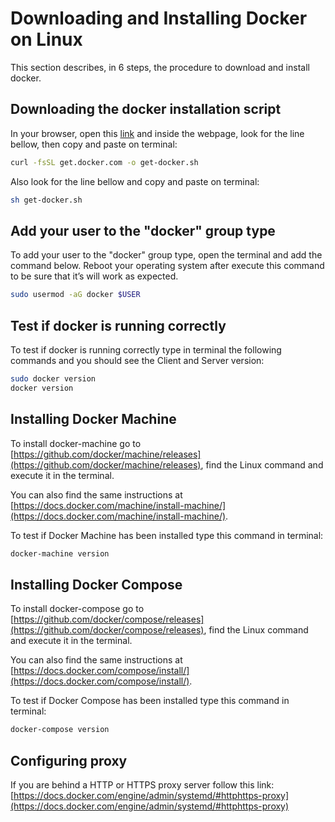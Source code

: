 # Downloading and Installing Docker on Linux

This section describes, in 6 steps, the procedure to download and install docker.

## Downloading the docker installation script

In your browser, open this [link](https://get.docker.com/) and inside the webpage, look for the line bellow, then copy and paste on terminal:

```sh
curl -fsSL get.docker.com -o get-docker.sh
```

Also look for the line bellow and copy and paste on terminal:

```sh
sh get-docker.sh
```

## Add your user to the "docker" group type

To add your user to the "docker" group type, open the terminal and add the command below. Reboot your operating system after execute this command to be sure that it’s will work as expected.

```sh
sudo usermod -aG docker $USER
```

## Test if docker is running correctly

To test if docker is running correctly type in terminal the following commands and you should see the Client and Server version:

```sh
sudo docker version
docker version
```

## Installing Docker Machine

To install docker-machine go to [https://github.com/docker/machine/releases](https://github.com/docker/machine/releases), find the Linux command and execute it in the terminal.

You can also find the same instructions at [https://docs.docker.com/machine/install-machine/](https://docs.docker.com/machine/install-machine/).

To test if Docker Machine has been installed type this command in terminal:

```sh
docker-machine version
```

## Installing Docker Compose

To install docker-compose go to [https://github.com/docker/compose/releases](https://github.com/docker/compose/releases), find the Linux command and execute it in the terminal.

You can also find the same instructions at [https://docs.docker.com/compose/install/](https://docs.docker.com/compose/install/).

To test if Docker Compose has been installed type this command in terminal:

```sh
docker-compose version
```

## Configuring proxy

If you are behind a HTTP or HTTPS proxy server follow this link: [https://docs.docker.com/engine/admin/systemd/#httphttps-proxy](https://docs.docker.com/engine/admin/systemd/#httphttps-proxy)
